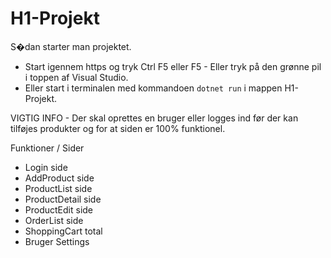 ﻿# H1-Projekt
S�dan starter man projektet. 
- Start igennem https og tryk Ctrl F5 eller F5 - Eller tryk på den grønne pil i toppen af Visual Studio.
- Eller start i terminalen med kommandoen `dotnet run` i mappen H1-Projekt.

VIGTIG INFO - Der skal oprettes en bruger eller logges ind før der kan tilføjes produkter og for at siden er 100% funktionel.

Funktioner / Sider
- Login side
- AddProduct side
- ProductList side
- ProductDetail side
- ProductEdit side
- OrderList side
- ShoppingCart total
- Bruger Settings
